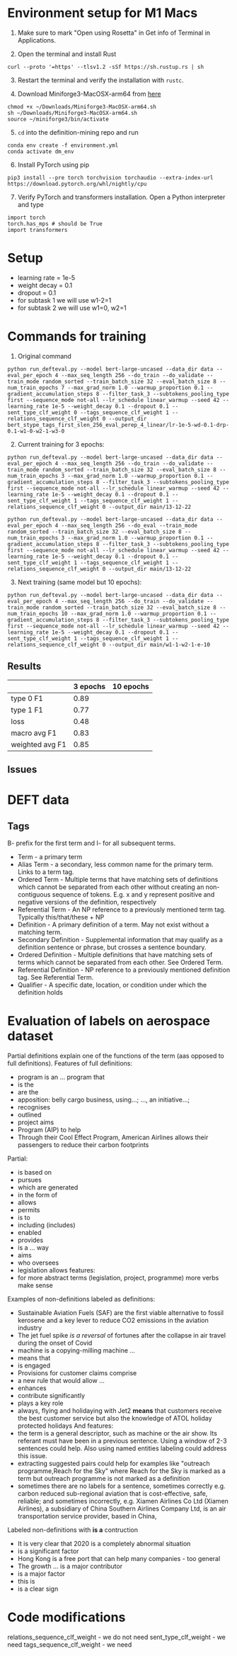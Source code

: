 # Environment setup for M1 Macs

1. Make sure to mark "Open using Rosetta" in Get info of Terminal in Applications.

2. Open the terminal and install Rust
```
curl --proto '=https' --tlsv1.2 -sSf https://sh.rustup.rs | sh
```

3. Restart the terminal and verify the installation with ```rustc```.

4. Download Miniforge3-MacOSX-arm64 from [here](https://github.com/conda-forge/miniforge)
```
chmod +x ~/Downloads/Miniforge3-MacOSX-arm64.sh
sh ~/Downloads/Miniforge3-MacOSX-arm64.sh
source ~/miniforge3/bin/activate
```

5. ```cd``` into the definition-mining repo and run
```
conda env create -f environment.yml
conda activate dm_env
```

6. Install PyTorch using pip
```
pip3 install --pre torch torchvision torchaudio --extra-index-url https://download.pytorch.org/whl/nightly/cpu
```

7. Verify PyTorch and transformers installation. Open a Python interpreter and type 
```
import torch
torch.has_mps # should be True
import transformers
```
# Setup
- learning rate = 1e-5  
- weight decay = 0.1
- dropout = 0.1
- for subtask 1 we will use w1-2=1
- for subtask 2 we will use w1=0, w2=1


# Commands for training

1. Original command
```
python run_defteval.py --model bert-large-uncased --data_dir data --eval_per_epoch 4 --max_seq_length 256 --do_train --do_validate --train_mode random_sorted --train_batch_size 32 --eval_batch_size 8 --num_train_epochs 7 --max_grad_norm 1.0 --warmup_proportion 0.1 --gradient_accumulation_steps 8 --filter_task_3 --subtokens_pooling_type first --sequence_mode not-all --lr_schedule linear_warmup --seed 42 --learning_rate 1e-5 --weight_decay 0.1 --dropout 0.1 --sent_type_clf_weight 0 --tags_sequence_clf_weight 1 --relations_sequence_clf_weight 0 --output_dir bert_stype_tags_first_slen_256_eval_perep_4_linear/lr-1e-5-wd-0.1-drp-0.1-w1-0-w2-1-w3-0
```

2. Current training for 3 epochs:
```
python run_defteval.py --model bert-large-uncased --data_dir data --eval_per_epoch 4 --max_seq_length 256 --do_train --do_validate --train_mode random_sorted --train_batch_size 32 --eval_batch_size 8 --num_train_epochs 3 --max_grad_norm 1.0 --warmup_proportion 0.1 --gradient_accumulation_steps 8 --filter_task_3 --subtokens_pooling_type first --sequence_mode not-all --lr_schedule linear_warmup --seed 42 --learning_rate 1e-5 --weight_decay 0.1 --dropout 0.1 --sent_type_clf_weight 1 --tags_sequence_clf_weight 1 --relations_sequence_clf_weight 0 --output_dir main/13-12-22

python run_defteval.py --model bert-large-uncased --data_dir data --eval_per_epoch 4 --max_seq_length 256 --do_eval --train_mode random_sorted --train_batch_size 32 --eval_batch_size 8 --num_train_epochs 3 --max_grad_norm 1.0 --warmup_proportion 0.1 --gradient_accumulation_steps 8 --filter_task_3 --subtokens_pooling_type first --sequence_mode not-all --lr_schedule linear_warmup --seed 42 --learning_rate 1e-5 --weight_decay 0.1 --dropout 0.1 --sent_type_clf_weight 1 --tags_sequence_clf_weight 1 --relations_sequence_clf_weight 0 --output_dir main/13-12-22
```

3. Next training (same model but 10 epochs):
```
python run_defteval.py --model bert-large-uncased --data_dir data --eval_per_epoch 4 --max_seq_length 256 --do_train --do_validate --train_mode random_sorted --train_batch_size 32 --eval_batch_size 8 --num_train_epochs 10 --max_grad_norm 1.0 --warmup_proportion 0.1 --gradient_accumulation_steps 8 --filter_task_3 --subtokens_pooling_type first --sequence_mode not-all --lr_schedule linear_warmup --seed 42 --learning_rate 1e-5 --weight_decay 0.1 --dropout 0.1 --sent_type_clf_weight 1 --tags_sequence_clf_weight 1 --relations_sequence_clf_weight 0 --output_dir main/w1-1-w2-1-e-10
```

## Results

|                 | 3 epochs | 10 epochs |
|-----------------|----------|-----------|
| type 0 F1       | 0.89     |           |
| type 1 F1       | 0.77     |           |
| loss            | 0.48     |           |
| macro avg F1    | 0.83     |           |
| weighted avg F1 | 0.85     |           |

## Issues 


# DEFT data

## Tags
B- prefix for the first term and I- for all subsequent terms.  

* Term - a primary term
* Alias Term - a secondary, less common name for the primary term. Links to a term tag.
* Ordered Term  - Multiple terms that have matching sets of definitions which cannot be separated from each other without creating an non-contiguous sequence of tokens. E.g. x and y represent positive and negative versions of the definition, respectively
* Referential Term - An NP reference to a previously mentioned term tag. Typically this/that/these + NP
* Definition - A primary definition of a term. May not exist without a matching term.
* Secondary Definition - Supplemental information that may qualify as a definition sentence or phrase, but crosses a sentence boundary.
* Ordered Definition - Multiple definitions that have matching sets of terms which cannot be separated from each other. See Ordered Term.
* Referential Definition - NP reference to a previously mentioned definition tag. See Referential Term.
* Qualifier - A specific date, location, or condition under which the definition holds

# Evaluation of labels on aerospace dataset 
Partial definitions explain one of the functions of the term (aas opposed to full definitions).
Features of full definitions:  
  - program is an ... program that
  - is the
  - are the
  - apposition: belly cargo business, using...; ..., an initiative...; 
  - recognises
  - outlined
  - project aims
  - Program (AIP) to help
  - Through their Cool Effect Program, American Airlines allows their passengers to reduce their carbon footprints

Partial:
  - is based on 
  - pursues
  - which are generated
  - in the form of
  - allows
  - permits
  - is to
  - including (includes)
  - enabled
  - provides
  - is a ... way
  - aims
  - who oversees
  - legislation allows
features:
  - for more abstract terms (legislation, project, programme) more verbs make sense


Examples of non-definitions labeled as definitions:
  - Sustainable Aviation Fuels (SAF) are the first viable alternative to fossil kerosene and a key lever to reduce CO2 emissions in the aviation industry
  - The jet fuel spike *is a reversal* of fortunes after the collapse in air travel during the onset of Covid
  - machine is a copying-milling machine ...
  - means that
  - is engaged
  - Provisions for customer claims comprise
  - a new rule that would allow ...
  - enhances
  - contribute significantly
  - plays a key role
  - always, flying and holidaying with Jet2 **means** that customers receive the best customer service but also the knowledge of ATOL holiday protected holidays
And features:
  - the term is a general descriptor, such as machine or the air show. Its referant must have been in a previous sentence. Using a window of 2-3 sentences could help. Also using named entities labeling could address this issue.
  - extracting suggested pairs could help for examples like "outreach programme,Reach for the Sky" where Reach for the Sky is marked as a term but outreach programme is not marked as a definition
  - sometimes there are no labels for a sentence, sometimes correctly e.g. carbon reduced sub-regional aviation that is cost-effective, safe, reliable; and sometimes incorrectly, e.g. Xiamen Airlines Co Ltd (Xiamen Airlines), a subsidiary of China Southern Airlines Company Ltd, is an air transportation service provider, based in China,

Labeled non-definitions with **is a** contruction
  - It is very clear that 2020 is a completely abnormal situation
  - is a significant factor
  - Hong Kong is a free port that can help many companies - too general
  - The growth ... is a major contributor
  - is a major factor
  - this is
  - is a clear sign

# Code modifications

relations_sequence_clf_weight - we do not need
sent_type_clf_weight - we need
tags_sequence_clf_weight - we need